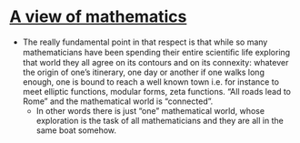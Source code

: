 # [A view of mathematics](http://www.alainconnes.org/docs/maths.pdf)
 - The really fundamental point in that respect is that while so many mathematicians have been spending their entire scientiﬁc life exploring that world they all agree on its contours and on its connexity: whatever the origin of one’s itinerary, one day or another if one walks long enough, one is bound to reach a well known town i.e. for instance to meet elliptic functions, modular forms, zeta functions. “All roads lead to Rome” and the mathematical world is “connected”.
	- In other words there is just “one” mathematical world, whose exploration is the task of all mathematicians and they are all in the same boat somehow.